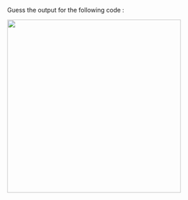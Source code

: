 Guess the output for the following code :

<img src="https://raw.githubusercontent.com/McLarenCollege/foundations_public/main/images/guess-output-while-n-times-2.png" width=400 />
